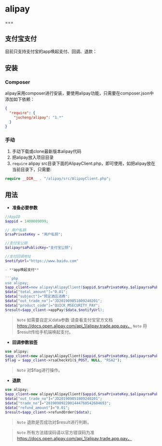 # alipay
===

## 支付宝支付

目前只支持支付宝的app唤起支付、回调、退款：

## 安装

### Composer

alipay采用composer进行安装，要使用alipay功能，只需要在composer.json中添加如下依赖：

```json
{
  "require": {
    "jucheng/alipay": "1.*"
  }
}
```


### 手动

1. 手动下载或clone最新版本alipay代码
2. 把alipay放入项目目录
3. `require` alipay src目录下面的AlipayClient.php，即可使用，如把alipay放在当前目录下，只需要:

```php
require __DIR__ . "/alipay/src/AlipayClient.php";
```

## 用法

- **准备必要参数**

```php
//AppID
$appid = 1400009099; 

// 用户私钥
$rsaPrivateKey = "用户私钥";

//支付宝公钥
$alipayrsaPublicKey="支付宝公钥";

//支付回调地址
$notifyUrl="https://www.baidu.com"

- **app唤起支付**

```php
use alipay;
$app_client=new alipay\AlipayClient($appid,$rsaPrivateKey,$alipayrsaPublicKey);
$data["total_amount"]="0.01";
$data["subject"]="预定酒店消费";
$data["out_trade_no"]="JD201909051809240201";
$data["product_code"]="QUICK_MSECURITY_PAY";
$result=$app_client->appPay($data,$notifyUrl);
```

> `Note` 如需要自定义data参数 请查看支付宝官方文档 https://docs.open.alipay.com/api_1/alipay.trade.app.pay。
> `Note` 将$result传给手机端唤起支付。

- **回调参数验签**

```php
use alipay;
$app_client=new alipay\AlipayClient($appid,$rsaPrivateKey,$alipayrsaPublicKey);
$flag = $app_client->rsaCheckV1($_POST, NULL, "RSA2");
```

> `Note` 对$flag进行操作。

- **退款**

```php
use alipay;
$app_client=new alipay\AlipayClient($appid,$rsaPrivateKey,$alipayrsaPublicKey);
$data["out_trade_no"]="JD201909051809240201";
$data["trade_no"]="2019090922001444760542604693";
$data["refund_amount"]="0.01";
$result=$app_client->refundOrder($data);
```

> `Note` 退款是否成功对$result进行判断。

> `Note` 所有方法错误码请以官方错误码为准 https://docs.open.alipay.com/api_1/alipay.trade.app.pay。




